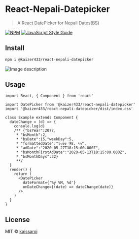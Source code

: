 # React-Nepali-Datepicker

> A React DatePicker for Nepali Dates(BS)

[![NPM](https://img.shields.io/npm/v/@kaizer433/react-nepali-datepicker)](https://www.npmjs.com/package/@kaizer433/react-nepali-datepicker) [![JavaScript Style Guide](https://img.shields.io/badge/code_style-standard-brightgreen.svg)](https://standardjs.com)

## Install

```bash
npm i @kaizer433/react-nepali-datepicker
```
![Image description](https://i.imgur.com/h5kzBJ3.png)
## Usage

```tsx
import React, { Component } from 'react'

import DatePicker from '@kaizer433/react-nepali-datepicker'
import '@kaizer433/react-nepali-datepicker/dist/index.css'

class Example extends Component {
  dateChange = (d) => {
    console.log(d)
    /** {"bsYear":2077,
     * "bsMonth":2,
     * "bsDate":15,"weekDay":5,
     * "formattedDate":"२०७७ जेठ, १५",
     * "adDate":"2020-05-27T18:15:00.000Z",
     * "bsMonthFirstAdDate":"2020-05-13T18:15:00.000Z",
     * "bsMonthDays":32}
     **/
  }
  render() {
    return (
      <DatePicker
        dateFormat={'%y %M, %d'}
        onDateChange={(date) => dateChange(date)}
      />
    )
  }
}
```

## License

MIT © [kaissaroj](https://github.com/kaissaroj)
